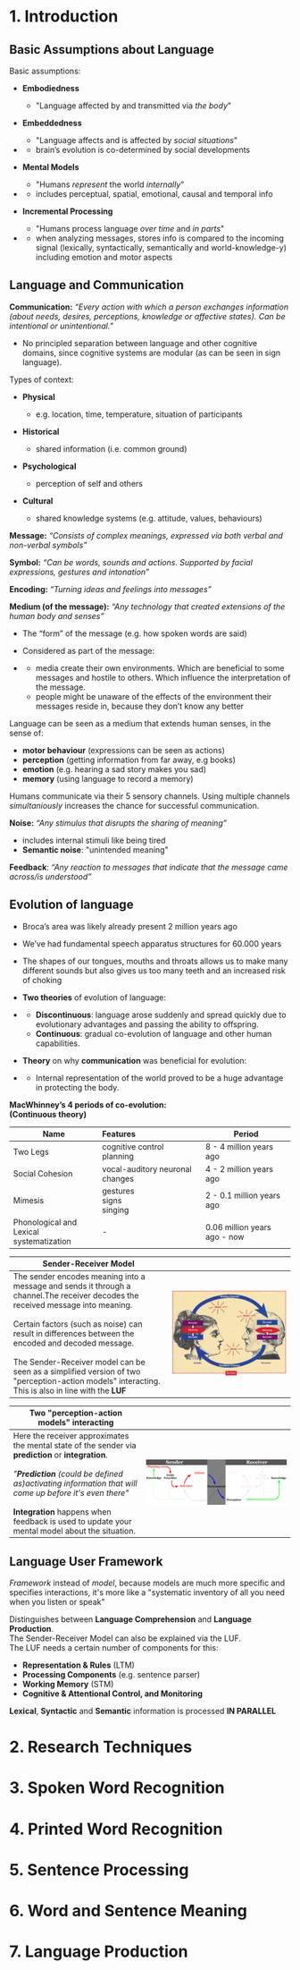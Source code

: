 # 1. Introduction

## Basic Assumptions about Language

Basic assumptions:

- **Embodiedness**
  - "Language affected by and transmitted via *the body*"
- **Embeddedness**
  - "Language affects and is affected by *social situations*"
- - brain’s evolution is co-determined by social developments
- **Mental Models**

  - "Humans *represent* the world *internally*"
- - includes perceptual, spatial, emotional, causal and temporal info
- **Incremental Processing**

  - "Humans process language *over time* and *in parts*"
- - when analyzing messages, stores info is compared to the incoming signal (lexically, syntactically, semantically and world-knowledge-y) including emotion and motor aspects



## Language and Communication

**Communication:** *“Every action with which a person exchanges information (about needs, desires, perceptions, knowledge or affective states). Can be intentional or unintentional.”*

- No principled separation between language and other cognitive domains, since cognitive systems are modular (as can be seen in sign language).



Types of context:

- **Physical** 

  - e.g. location, time, temperature, situation of participants

- **Historical**

  - shared information (i.e. common ground)
- **Psychological**

  - perception of self and others
- **Cultural**
  - shared knowledge systems (e.g. attitude, values, behaviours)

  

**Message:** *“Consists of complex meanings, expressed via both verbal and non-verbal symbols”*

**Symbol:** *“Can be words, sounds and actions. Supported by facial expressions, gestures and intonation”*

**Encoding:** *“Turning ideas and feelings into messages”*



**Medium (of the message):** *“Any technology that created extensions of the human body and senses”*

- The “form” of the message (e.g. how spoken words are said)

- Considered as part of the message:

- - media create their own environments. Which are beneficial to some messages and hostile to others. Which influence the interpretation of the message.
  - people might be unaware of the effects of the environment their messages reside in, because they don’t know any better



Language can be seen as a medium that extends human senses, in the sense of:

- **motor behaviour** (expressions can be seen as actions)
- **perception** (getting information from far away, e.g books)
- **emotion** (e.g. hearing a sad story makes you sad)
- **memory** (using language to record a memory)



Humans communicate via their 5 sensory channels. Using multiple channels *simultaniously* increases the chance for successful communication.



**Noise:** *“Any stimulus that disrupts the sharing of meaning”*

- includes internal stimuli like being tired
- **Semantic noise**: "unintended meaning"



**Feedback**: *“Any reaction to messages that indicate that the message came across/is understood”*



## Evolution of language

- Broca’s area was likely already present 2 million years ago

- We’ve had fundamental speech apparatus structures for 60.000 years

- The shapes of our tongues, mouths and throats allows us to make many different sounds but also gives us too many teeth and an increased risk of choking

- **Two theories** of evolution of language:

- - **Discontinuous**: language arose suddenly and spread quickly due to evolutionary advantages and passing the ability to offspring.
  - **Continuous**: gradual co-evolution of language and other human capabilities.

- **Theory** on why **communication** was beneficial for evolution:

- - Internal representation of the world proved to be a huge advantage in protecting the body.



**MacWhinney’s 4 periods of co-evolution:<br>(Continuous theory)**

| Name                                          | Features                         | Period                       |
| --------------------------------------------- | :------------------------------- | ---------------------------- |
| Two Legs                                      | cognitive control<br />planning  | 8 - 4 million years ago      |
| Social Cohesion                               | vocal-auditory neuronal changes  | 4 - 2 million years ago      |
| Mimesis                                       | gestures<br />signs<br />singing | 2 - 0.1 million years ago    |
| Phonological and Lexical<br />systematization | -                                | 0.06 million years ago - now |

   

| Sender-Receiver Model                                        |                      |
| ------------------------------------------------------------ | -------------------- |
| The sender encodes meaning into a message and sends it through a channel.The receiver decodes the received message into meaning. <br /><br />Certain factors (such as noise) can result in differences between the encoded and decoded message.<br /><br />The Sender-Receiver model can be seen as a simplified version of two "perception-action models" interacting. This is also in line with the **LUF** | ![](images/srmf.png) |



| Two "perception-action models" interacting                   |                     |
| ------------------------------------------------------------ | ------------------- |
| Here the receiver approximates the mental state of the sender via **prediction** or **integration**.<br /><br />_"**Prediction** (could be defined as)activating information that will come up before it's even there"_<br /><br />**Integration** happens when feedback is used to update your mental model about the situation. | ![](images/srm.png) |



## Language User Framework

_Framework_ instead of _model_, because models are much more specific and specifies interactions, it's more like a "systematic inventory of all you need when you listen or speak"

Distinguishes between **Language Comprehension** and **Language Production**.<br>The Sender-Receiver Model can also be explained via the LUF.<br>The LUF needs a certain number of components for this:

- **Representation & Rules** (LTM)
- **Processing Components** (e.g. sentence parser)
- **Working Memory** (STM)
- **Cognitive & Attentional Control, and Monitoring**



**Lexical**, **Syntactic** and **Semantic** information is processed **IN PARALLEL**



# 2. Research Techniques



# 3. Spoken Word Recognition



# 4. Printed Word Recognition



# 5. Sentence Processing



# 6. Word and Sentence Meaning



# 7. Language Production

